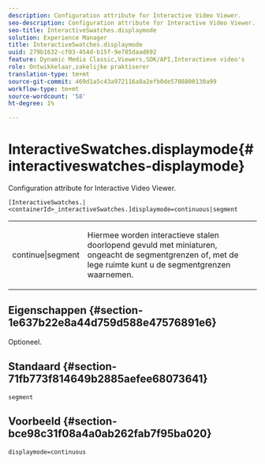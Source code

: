 ```yaml
---
description: Configuration attribute for Interactive Video Viewer.
seo-description: Configuration attribute for Interactive Video Viewer.
seo-title: InteractiveSwatches.displaymode
solution: Experience Manager
title: InteractiveSwatches.displaymode
uuid: 279b1632-cf03-454d-b15f-9e785daad692
feature: Dynamic Media Classic,Viewers,SDK/API,Interactieve video's
role: Ontwikkelaar,zakelijke praktiserer
translation-type: tm+mt
source-git-commit: 469d1a5c43a972116a8a2efb0de5708800130a99
workflow-type: tm+mt
source-wordcount: '58'
ht-degree: 1%

---
```



# InteractiveSwatches.displaymode{#interactiveswatches-displaymode}

Configuration attribute for Interactive Video Viewer.

`[InteractiveSwatches.|<containerId>_interactiveSwatches.]displaymode=continuous|segment`

<table id="table_441553CD34C94A58A9D7CBF772DEDDB6"> 
 <tbody> 
  <tr> 
   <td colname="col1"> <p> <span class="codeph"> continue|segment</span> </p> </td> 
   <td colname="col2"> <p> Hiermee worden interactieve stalen doorlopend gevuld met miniaturen, ongeacht de segmentgrenzen of, met de lege ruimte kunt u de segmentgrenzen waarnemen. </p> </td> 
  </tr> 
 </tbody> 
</table>

## Eigenschappen {#section-1e637b22e8a44d759d588e47576891e6}

Optioneel.

## Standaard {#section-71fb773f814649b2885aefee68073641}

`segment`

## Voorbeeld {#section-bce98c31f08a4a0ab262fab7f95ba020}

```
displaymode=continuous
```

